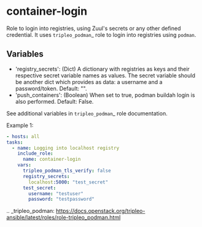 # container-login

Role to login into registries, using Zuul's secrets or any other defined credential. It uses `tripleo_podman`_ role to
login into registries using `podman`.

## Variables

* 'registry_secrets': (Dict) A dictionary with registries as keys and their respective secret variable names as values.
  The secret variable should be another dict which provides as data: a username and a password/token. Default: "".
* 'push_containers': (Boolean) When set to true, podman buildah login is also performed. Default: False.

See additional variables in `tripleo_podman`_  role documentation.

Example 1:
  ```yaml
- hosts: all
  tasks:
    - name: Logging into localhost registry
      include_role:
        name: container-login
      vars:
        tripleo_podman_tls_verify: false
        registry_secrets:
          localhost:5000: "test_secret"
        test_secret:
          username: "testuser"
          password: "testpassword"
  ```

.. _tripleo_podman: https://docs.openstack.org/tripleo-ansible/latest/roles/role-tripleo_podman.html

